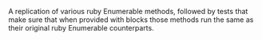 A replication of various ruby Enumerable methods, followed by tests that make sure that when provided with blocks those methods run the same as their original ruby Enumerable counterparts.
